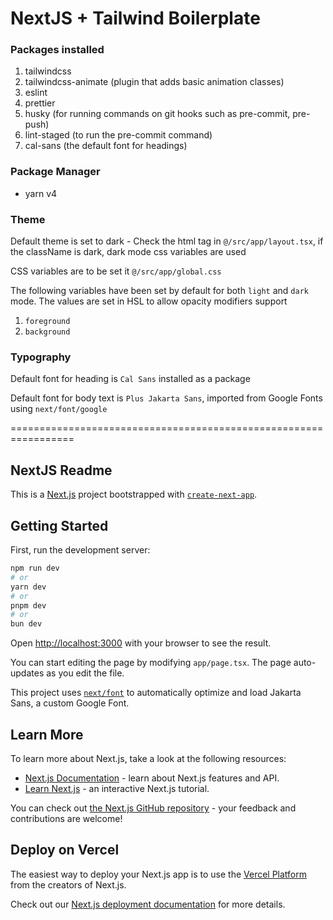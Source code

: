 # NextJS + Tailwind Boilerplate

### Packages installed

1. tailwindcss
2. tailwindcss-animate (plugin that adds basic animation classes)
3. eslint
4. prettier
5. husky (for running commands on git hooks such as pre-commit, pre-push)
6. lint-staged (to run the pre-commit command)
7. cal-sans (the default font for headings)

### Package Manager

- yarn v4

### Theme

Default theme is set to dark - Check the html tag in `@/src/app/layout.tsx`, if the className is dark, dark mode css variables are used

CSS variables are to be set it `@/src/app/global.css`

The following variables have been set by default for both `light` and `dark` mode. The values are set in HSL to allow opacity modifiers support

1. `foreground`
2. `background`

### Typography

Default font for heading is `Cal Sans` installed as a package

Default font for body text is `Plus Jakarta Sans`, imported from Google Fonts using `next/font/google`

=================================================================

## NextJS Readme

This is a [Next.js](https://nextjs.org/) project bootstrapped with [`create-next-app`](https://github.com/vercel/next.js/tree/canary/packages/create-next-app).

## Getting Started

First, run the development server:

```bash
npm run dev
# or
yarn dev
# or
pnpm dev
# or
bun dev
```

Open [http://localhost:3000](http://localhost:3000) with your browser to see the result.

You can start editing the page by modifying `app/page.tsx`. The page auto-updates as you edit the file.

This project uses [`next/font`](https://nextjs.org/docs/basic-features/font-optimization) to automatically optimize and load Jakarta Sans, a custom Google Font.

## Learn More

To learn more about Next.js, take a look at the following resources:

- [Next.js Documentation](https://nextjs.org/docs) - learn about Next.js features and API.
- [Learn Next.js](https://nextjs.org/learn) - an interactive Next.js tutorial.

You can check out [the Next.js GitHub repository](https://github.com/vercel/next.js/) - your feedback and contributions are welcome!

## Deploy on Vercel

The easiest way to deploy your Next.js app is to use the [Vercel Platform](https://vercel.com/new?utm_medium=default-template&filter=next.js&utm_source=create-next-app&utm_campaign=create-next-app-readme) from the creators of Next.js.

Check out our [Next.js deployment documentation](https://nextjs.org/docs/deployment) for more details.
